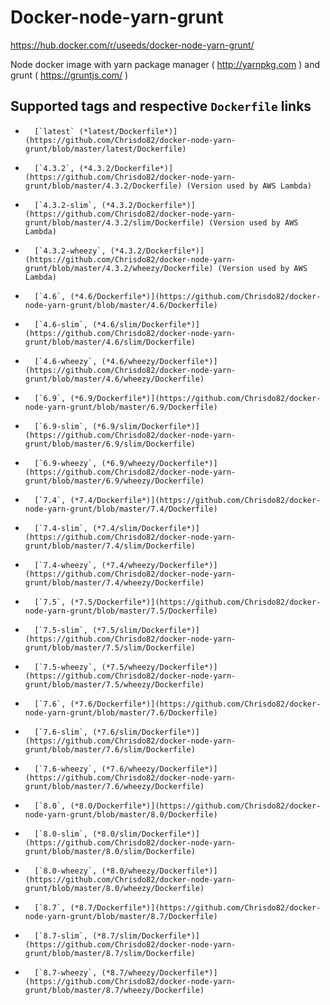 # Docker-node-yarn-grunt
https://hub.docker.com/r/useeds/docker-node-yarn-grunt/

Node docker image with yarn package manager ( http://yarnpkg.com ) and grunt ( https://gruntjs.com/ )

## Supported tags and respective `Dockerfile` links

-       [`latest` (*latest/Dockerfile*)](https://github.com/Chrisdo82/docker-node-yarn-grunt/blob/master/latest/Dockerfile)
-       [`4.3.2`, (*4.3.2/Dockerfile*)](https://github.com/Chrisdo82/docker-node-yarn-grunt/blob/master/4.3.2/Dockerfile) (Version used by AWS Lambda)
-       [`4.3.2-slim`, (*4.3.2/Dockerfile*)](https://github.com/Chrisdo82/docker-node-yarn-grunt/blob/master/4.3.2/slim/Dockerfile) (Version used by AWS Lambda)
-       [`4.3.2-wheezy`, (*4.3.2/Dockerfile*)](https://github.com/Chrisdo82/docker-node-yarn-grunt/blob/master/4.3.2/wheezy/Dockerfile) (Version used by AWS Lambda)
-       [`4.6`, (*4.6/Dockerfile*)](https://github.com/Chrisdo82/docker-node-yarn-grunt/blob/master/4.6/Dockerfile)
-       [`4.6-slim`, (*4.6/slim/Dockerfile*)](https://github.com/Chrisdo82/docker-node-yarn-grunt/blob/master/4.6/slim/Dockerfile)
-       [`4.6-wheezy`, (*4.6/wheezy/Dockerfile*)](https://github.com/Chrisdo82/docker-node-yarn-grunt/blob/master/4.6/wheezy/Dockerfile)
-       [`6.9`, (*6.9/Dockerfile*)](https://github.com/Chrisdo82/docker-node-yarn-grunt/blob/master/6.9/Dockerfile)
-       [`6.9-slim`, (*6.9/slim/Dockerfile*)](https://github.com/Chrisdo82/docker-node-yarn-grunt/blob/master/6.9/slim/Dockerfile)
-       [`6.9-wheezy`, (*6.9/wheezy/Dockerfile*)](https://github.com/Chrisdo82/docker-node-yarn-grunt/blob/master/6.9/wheezy/Dockerfile)
-       [`7.4`, (*7.4/Dockerfile*)](https://github.com/Chrisdo82/docker-node-yarn-grunt/blob/master/7.4/Dockerfile)
-       [`7.4-slim`, (*7.4/slim/Dockerfile*)](https://github.com/Chrisdo82/docker-node-yarn-grunt/blob/master/7.4/slim/Dockerfile)
-       [`7.4-wheezy`, (*7.4/wheezy/Dockerfile*)](https://github.com/Chrisdo82/docker-node-yarn-grunt/blob/master/7.4/wheezy/Dockerfile)
-       [`7.5`, (*7.5/Dockerfile*)](https://github.com/Chrisdo82/docker-node-yarn-grunt/blob/master/7.5/Dockerfile)
-       [`7.5-slim`, (*7.5/slim/Dockerfile*)](https://github.com/Chrisdo82/docker-node-yarn-grunt/blob/master/7.5/slim/Dockerfile)
-       [`7.5-wheezy`, (*7.5/wheezy/Dockerfile*)](https://github.com/Chrisdo82/docker-node-yarn-grunt/blob/master/7.5/wheezy/Dockerfile)
-       [`7.6`, (*7.6/Dockerfile*)](https://github.com/Chrisdo82/docker-node-yarn-grunt/blob/master/7.6/Dockerfile)
-       [`7.6-slim`, (*7.6/slim/Dockerfile*)](https://github.com/Chrisdo82/docker-node-yarn-grunt/blob/master/7.6/slim/Dockerfile)
-       [`7.6-wheezy`, (*7.6/wheezy/Dockerfile*)](https://github.com/Chrisdo82/docker-node-yarn-grunt/blob/master/7.6/wheezy/Dockerfile)
-       [`8.0`, (*8.0/Dockerfile*)](https://github.com/Chrisdo82/docker-node-yarn-grunt/blob/master/8.0/Dockerfile)
-       [`8.0-slim`, (*8.0/slim/Dockerfile*)](https://github.com/Chrisdo82/docker-node-yarn-grunt/blob/master/8.0/slim/Dockerfile)
-       [`8.0-wheezy`, (*8.0/wheezy/Dockerfile*)](https://github.com/Chrisdo82/docker-node-yarn-grunt/blob/master/8.0/wheezy/Dockerfile)
-       [`8.7`, (*8.7/Dockerfile*)](https://github.com/Chrisdo82/docker-node-yarn-grunt/blob/master/8.7/Dockerfile)
-       [`8.7-slim`, (*8.7/slim/Dockerfile*)](https://github.com/Chrisdo82/docker-node-yarn-grunt/blob/master/8.7/slim/Dockerfile)
-       [`8.7-wheezy`, (*8.7/wheezy/Dockerfile*)](https://github.com/Chrisdo82/docker-node-yarn-grunt/blob/master/8.7/wheezy/Dockerfile)
